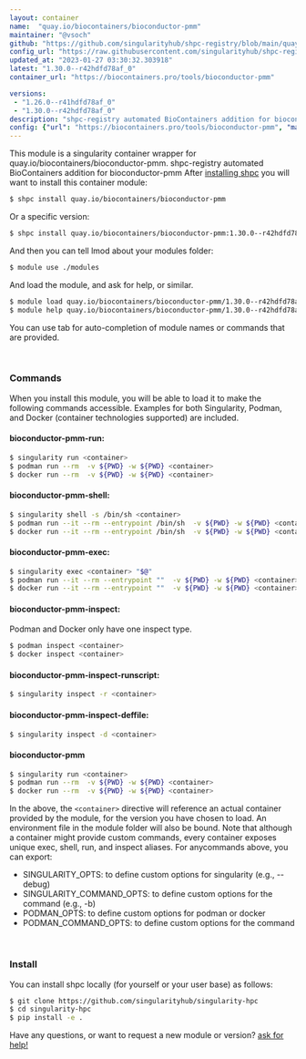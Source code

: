 ```yaml
---
layout: container
name:  "quay.io/biocontainers/bioconductor-pmm"
maintainer: "@vsoch"
github: "https://github.com/singularityhub/shpc-registry/blob/main/quay.io/biocontainers/bioconductor-pmm/container.yaml"
config_url: "https://raw.githubusercontent.com/singularityhub/shpc-registry/main/quay.io/biocontainers/bioconductor-pmm/container.yaml"
updated_at: "2023-01-27 03:30:32.303918"
latest: "1.30.0--r42hdfd78af_0"
container_url: "https://biocontainers.pro/tools/bioconductor-pmm"

versions:
 - "1.26.0--r41hdfd78af_0"
 - "1.30.0--r42hdfd78af_0"
description: "shpc-registry automated BioContainers addition for bioconductor-pmm"
config: {"url": "https://biocontainers.pro/tools/bioconductor-pmm", "maintainer": "@vsoch", "description": "shpc-registry automated BioContainers addition for bioconductor-pmm", "latest": {"1.30.0--r42hdfd78af_0": "sha256:564937b59147deeb8af50288159224bff465f8f880dd6d0ad82da75ea8c82cad"}, "tags": {"1.26.0--r41hdfd78af_0": "sha256:d1d42befba5c9a0ba6673756f422efeefdecc0075f29c482b3920fae886552a7", "1.30.0--r42hdfd78af_0": "sha256:564937b59147deeb8af50288159224bff465f8f880dd6d0ad82da75ea8c82cad"}, "docker": "quay.io/biocontainers/bioconductor-pmm"}
---
```


This module is a singularity container wrapper for quay.io/biocontainers/bioconductor-pmm.
shpc-registry automated BioContainers addition for bioconductor-pmm
After [installing shpc](#install) you will want to install this container module:


```bash
$ shpc install quay.io/biocontainers/bioconductor-pmm
```

Or a specific version:

```bash
$ shpc install quay.io/biocontainers/bioconductor-pmm:1.30.0--r42hdfd78af_0
```

And then you can tell lmod about your modules folder:

```bash
$ module use ./modules
```

And load the module, and ask for help, or similar.

```bash
$ module load quay.io/biocontainers/bioconductor-pmm/1.30.0--r42hdfd78af_0
$ module help quay.io/biocontainers/bioconductor-pmm/1.30.0--r42hdfd78af_0
```

You can use tab for auto-completion of module names or commands that are provided.

<br>

### Commands

When you install this module, you will be able to load it to make the following commands accessible.
Examples for both Singularity, Podman, and Docker (container technologies supported) are included.

#### bioconductor-pmm-run:

```bash
$ singularity run <container>
$ podman run --rm  -v ${PWD} -w ${PWD} <container>
$ docker run --rm  -v ${PWD} -w ${PWD} <container>
```

#### bioconductor-pmm-shell:

```bash
$ singularity shell -s /bin/sh <container>
$ podman run --it --rm --entrypoint /bin/sh  -v ${PWD} -w ${PWD} <container>
$ docker run --it --rm --entrypoint /bin/sh  -v ${PWD} -w ${PWD} <container>
```

#### bioconductor-pmm-exec:

```bash
$ singularity exec <container> "$@"
$ podman run --it --rm --entrypoint ""  -v ${PWD} -w ${PWD} <container> "$@"
$ docker run --it --rm --entrypoint ""  -v ${PWD} -w ${PWD} <container> "$@"
```

#### bioconductor-pmm-inspect:

Podman and Docker only have one inspect type.

```bash
$ podman inspect <container>
$ docker inspect <container>
```

#### bioconductor-pmm-inspect-runscript:

```bash
$ singularity inspect -r <container>
```

#### bioconductor-pmm-inspect-deffile:

```bash
$ singularity inspect -d <container>
```



#### bioconductor-pmm

```bash
$ singularity run <container>
$ podman run --rm  -v ${PWD} -w ${PWD} <container>
$ docker run --rm  -v ${PWD} -w ${PWD} <container>
```


In the above, the `<container>` directive will reference an actual container provided
by the module, for the version you have chosen to load. An environment file in the
module folder will also be bound. Note that although a container
might provide custom commands, every container exposes unique exec, shell, run, and
inspect aliases. For anycommands above, you can export:

 - SINGULARITY_OPTS: to define custom options for singularity (e.g., --debug)
 - SINGULARITY_COMMAND_OPTS: to define custom options for the command (e.g., -b)
 - PODMAN_OPTS: to define custom options for podman or docker
 - PODMAN_COMMAND_OPTS: to define custom options for the command

<br>

### Install

You can install shpc locally (for yourself or your user base) as follows:

```bash
$ git clone https://github.com/singularityhub/singularity-hpc
$ cd singularity-hpc
$ pip install -e .
```

Have any questions, or want to request a new module or version? [ask for help!](https://github.com/singularityhub/singularity-hpc/issues)